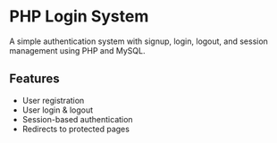 # PHP Login System

A simple authentication system with signup, login, logout, and session management using PHP and MySQL.

## Features
- User registration
- User login & logout
- Session-based authentication
- Redirects to protected pages


